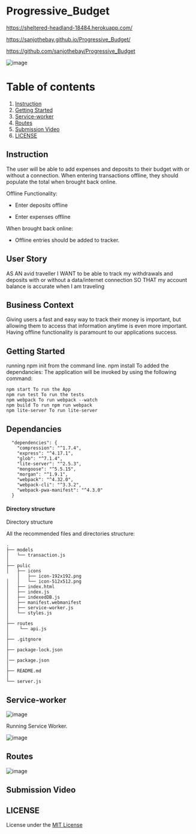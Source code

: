 # Progressive_Budget

https://sheltered-headland-18484.herokuapp.com/

https://sanjothebay.github.io/Progressive_Budget/

https://github.com/sanjothebay/Progressive_Budget


![image](https://user-images.githubusercontent.com/67298961/108643250-6505c180-746f-11eb-8fe3-f1cd954453fd.png)


# Table of contents

1. [Instruction](#Instruction)
2. [Getting Started](#Getting_Started)
3. [Service-worker](#Service-worker)
4. [Routes](#Routes)
5. [Submission Video](#Submission_Video)
6. [LICENSE](#LICENSE)


## Instruction <a name="Instruction"></a>

The user will be able to add expenses and deposits to their budget with or without a connection. When entering transactions offline, they should populate the total when brought back online.

Offline Functionality:

  * Enter deposits offline

  * Enter expenses offline

When brought back online:

  * Offline entries should be added to tracker.

## User Story
AS AN avid traveller
I WANT to be able to track my withdrawals and deposits with or without a data/internet connection
SO THAT my account balance is accurate when I am traveling

## Business Context

Giving users a fast and easy way to track their money is important, but allowing them to access that information anytime is even more important. Having offline functionality is paramount to our applications success.


## Getting Started <a name="Getting_Started"></a>

running npm init from the command line.
npm install To added the dependancies:
The application will be invoked by using the following command:

```
npm start To run the App
npm run test To run the tests 
npm webpack To run webpack --watch
npm build To run npm run webpack
npm lite-server To run lite-server
```


## Dependancies

```
  "dependencies": {
    "compression": "^1.7.4",
    "express": "^4.17.1",
    "glob": "^7.1.4",
    "lite-server": "^2.5.3",
    "mongoose": "^5.5.15",
    "morgan": "^1.9.1",
    "webpack": "^4.32.0",
    "webpack-cli": "^3.3.2",
    "webpack-pwa-manifest": "^4.3.0"
  }
```

#### Directory structure
Directory structure <a name="Directory_structure"></a>

All the recommended files and directories structure:

```
.
├── models
│   └── transaction.js
│  
├── pulic
│   ├── icons
    │   ├── icon-192x192.png
│   │   └── icon-512x512.png
│   ├── index.html
│   ├── index.js
│   ├── indexedDB.js
│   ├── manifest.webmanifest
│   ├── service-worker.js
│   └── styles.js
│
├── routes
│    └── api.js
│ 
├── .gitgnore
│ 
├── package-lock.json
│
│── package.json
│
├── README.md
│
└── server.js
```


## Service-worker <a name="Service-worker"></a>

![image](https://user-images.githubusercontent.com/67298961/108652314-722faa00-7489-11eb-9e4f-488db300ed6e.png)


Running Service Worker.

![image](https://user-images.githubusercontent.com/67298961/108659054-3fd57b00-7490-11eb-8cf8-071d8d111d4f.png)


## Routes <a name="Routes"></a>

![image](https://user-images.githubusercontent.com/67298961/108654079-8bd2f080-748d-11eb-82be-17ee96099681.png)

## Submission Video <a name="Submission_Video"></a>


## LICENSE <a name="LICENSE"></a>

License under the [MIT License](LICENSE)
